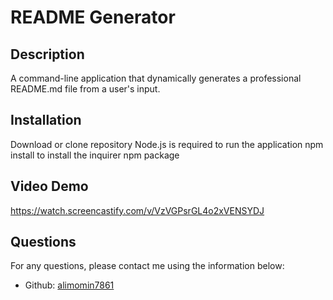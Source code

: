 # README Generator

## Description
A command-line application that dynamically generates a professional README.md file from a user's input.

## Installation
Download or clone repository
Node.js is required to run the application
npm install to install the inquirer npm package

## Video Demo
https://watch.screencastify.com/v/VzVGPsrGL4o2xVENSYDJ

## Questions
For any questions, please contact me using the information below: 
- Github: [alimomin7861](https://github.com/alimomin7861)


